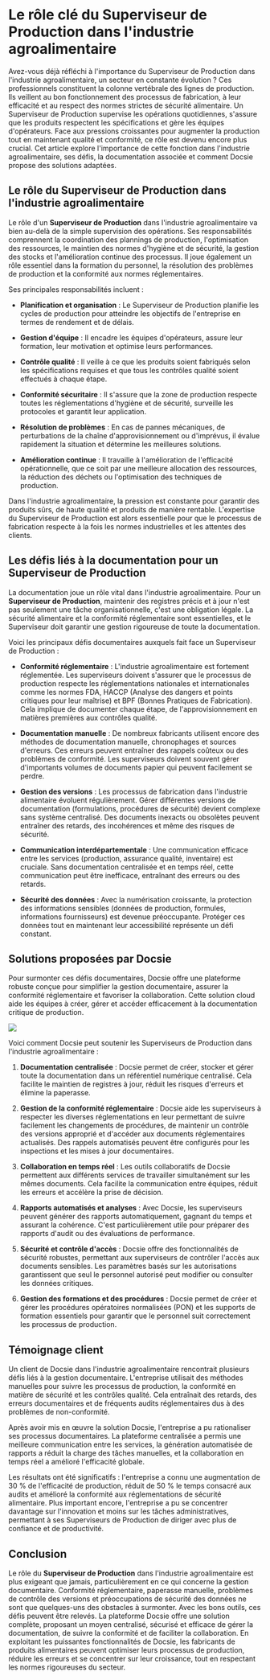 # Le rôle clé du Superviseur de Production dans l'industrie agroalimentaire

Avez-vous déjà réfléchi à l'importance du Superviseur de Production dans l'industrie agroalimentaire, un secteur en constante évolution ? Ces professionnels constituent la colonne vertébrale des lignes de production. Ils veillent au bon fonctionnement des processus de fabrication, à leur efficacité et au respect des normes strictes de sécurité alimentaire. Un Superviseur de Production supervise les opérations quotidiennes, s'assure que les produits respectent les spécifications et gère les équipes d'opérateurs. Face aux pressions croissantes pour augmenter la production tout en maintenant qualité et conformité, ce rôle est devenu encore plus crucial. Cet article explore l'importance de cette fonction dans l'industrie agroalimentaire, ses défis, la documentation associée et comment Docsie propose des solutions adaptées.

## Le rôle du Superviseur de Production dans l'industrie agroalimentaire

Le rôle d'un **Superviseur de Production** dans l'industrie agroalimentaire va bien au-delà de la simple supervision des opérations. Ses responsabilités comprennent la coordination des plannings de production, l'optimisation des ressources, le maintien des normes d'hygiène et de sécurité, la gestion des stocks et l'amélioration continue des processus. Il joue également un rôle essentiel dans la formation du personnel, la résolution des problèmes de production et la conformité aux normes réglementaires.

Ses principales responsabilités incluent :

* **Planification et organisation** : Le Superviseur de Production planifie les cycles de production pour atteindre les objectifs de l'entreprise en termes de rendement et de délais.

* **Gestion d'équipe** : Il encadre les équipes d'opérateurs, assure leur formation, leur motivation et optimise leurs performances.

* **Contrôle qualité** : Il veille à ce que les produits soient fabriqués selon les spécifications requises et que tous les contrôles qualité soient effectués à chaque étape.

* **Conformité sécuritaire** : Il s'assure que la zone de production respecte toutes les réglementations d'hygiène et de sécurité, surveille les protocoles et garantit leur application.

* **Résolution de problèmes** : En cas de pannes mécaniques, de perturbations de la chaîne d'approvisionnement ou d'imprévus, il évalue rapidement la situation et détermine les meilleures solutions.

* **Amélioration continue** : Il travaille à l'amélioration de l'efficacité opérationnelle, que ce soit par une meilleure allocation des ressources, la réduction des déchets ou l'optimisation des techniques de production.

Dans l'industrie agroalimentaire, la pression est constante pour garantir des produits sûrs, de haute qualité et produits de manière rentable. L'expertise du Superviseur de Production est alors essentielle pour que le processus de fabrication respecte à la fois les normes industrielles et les attentes des clients.

## Les défis liés à la documentation pour un Superviseur de Production

La documentation joue un rôle vital dans l'industrie agroalimentaire. Pour un **Superviseur de Production**, maintenir des registres précis et à jour n'est pas seulement une tâche organisationnelle, c'est une obligation légale. La sécurité alimentaire et la conformité réglementaire sont essentielles, et le Superviseur doit garantir une gestion rigoureuse de toute la documentation.

Voici les principaux défis documentaires auxquels fait face un Superviseur de Production :

* **Conformité réglementaire** : L'industrie agroalimentaire est fortement réglementée. Les superviseurs doivent s'assurer que le processus de production respecte les réglementations nationales et internationales comme les normes FDA, HACCP (Analyse des dangers et points critiques pour leur maîtrise) et BPF (Bonnes Pratiques de Fabrication). Cela implique de documenter chaque étape, de l'approvisionnement en matières premières aux contrôles qualité.

* **Documentation manuelle** : De nombreux fabricants utilisent encore des méthodes de documentation manuelle, chronophages et sources d'erreurs. Ces erreurs peuvent entraîner des rappels coûteux ou des problèmes de conformité. Les superviseurs doivent souvent gérer d'importants volumes de documents papier qui peuvent facilement se perdre.

* **Gestion des versions** : Les processus de fabrication dans l'industrie alimentaire évoluent régulièrement. Gérer différentes versions de documentation (formulations, procédures de sécurité) devient complexe sans système centralisé. Des documents inexacts ou obsolètes peuvent entraîner des retards, des incohérences et même des risques de sécurité.

* **Communication interdépartementale** : Une communication efficace entre les services (production, assurance qualité, inventaire) est cruciale. Sans documentation centralisée et en temps réel, cette communication peut être inefficace, entraînant des erreurs ou des retards.

* **Sécurité des données** : Avec la numérisation croissante, la protection des informations sensibles (données de production, formules, informations fournisseurs) est devenue préoccupante. Protéger ces données tout en maintenant leur accessibilité représente un défi constant.

## Solutions proposées par Docsie

Pour surmonter ces défis documentaires, Docsie offre une plateforme robuste conçue pour simplifier la gestion documentaire, assurer la conformité réglementaire et favoriser la collaboration. Cette solution cloud aide les équipes à créer, gérer et accéder efficacement à la documentation critique de production.

![](https://cdn.docsie.io/workspace_PxAvC1Uenuc7ad6H3/doc_wn84Jkoc6hIMTO2eE/file_qExKrkigm1iM8CxF8/image_2ddb26ec-2a4a-6705-91b6-6180ad01f5d7.jpg)

Voici comment Docsie peut soutenir les Superviseurs de Production dans l'industrie agroalimentaire :

1. **Documentation centralisée** : Docsie permet de créer, stocker et gérer toute la documentation dans un référentiel numérique centralisé. Cela facilite le maintien de registres à jour, réduit les risques d'erreurs et élimine la paperasse.

2. **Gestion de la conformité réglementaire** : Docsie aide les superviseurs à respecter les diverses réglementations en leur permettant de suivre facilement les changements de procédures, de maintenir un contrôle des versions approprié et d'accéder aux documents réglementaires actualisés. Des rappels automatisés peuvent être configurés pour les inspections et les mises à jour documentaires.

3. **Collaboration en temps réel** : Les outils collaboratifs de Docsie permettent aux différents services de travailler simultanément sur les mêmes documents. Cela facilite la communication entre équipes, réduit les erreurs et accélère la prise de décision.

4. **Rapports automatisés et analyses** : Avec Docsie, les superviseurs peuvent générer des rapports automatiquement, gagnant du temps et assurant la cohérence. C'est particulièrement utile pour préparer des rapports d'audit ou des évaluations de performance.

5. **Sécurité et contrôle d'accès** : Docsie offre des fonctionnalités de sécurité robustes, permettant aux superviseurs de contrôler l'accès aux documents sensibles. Les paramètres basés sur les autorisations garantissent que seul le personnel autorisé peut modifier ou consulter les données critiques.

6. **Gestion des formations et des procédures** : Docsie permet de créer et gérer les procédures opératoires normalisées (PON) et les supports de formation essentiels pour garantir que le personnel suit correctement les processus de production.

## Témoignage client

Un client de Docsie dans l'industrie agroalimentaire rencontrait plusieurs défis liés à la gestion documentaire. L'entreprise utilisait des méthodes manuelles pour suivre les processus de production, la conformité en matière de sécurité et les contrôles qualité. Cela entraînait des retards, des erreurs documentaires et de fréquents audits réglementaires dus à des problèmes de non-conformité.

Après avoir mis en œuvre la solution Docsie, l'entreprise a pu rationaliser ses processus documentaires. La plateforme centralisée a permis une meilleure communication entre les services, la génération automatisée de rapports a réduit la charge des tâches manuelles, et la collaboration en temps réel a amélioré l'efficacité globale.

Les résultats ont été significatifs : l'entreprise a connu une augmentation de 30 % de l'efficacité de production, réduit de 50 % le temps consacré aux audits et amélioré la conformité aux réglementations de sécurité alimentaire. Plus important encore, l'entreprise a pu se concentrer davantage sur l'innovation et moins sur les tâches administratives, permettant à ses Superviseurs de Production de diriger avec plus de confiance et de productivité.

## Conclusion

Le rôle du **Superviseur de Production** dans l'industrie agroalimentaire est plus exigeant que jamais, particulièrement en ce qui concerne la gestion documentaire. Conformité réglementaire, paperasse manuelle, problèmes de contrôle des versions et préoccupations de sécurité des données ne sont que quelques-uns des obstacles à surmonter. Avec les bons outils, ces défis peuvent être relevés. La plateforme Docsie offre une solution complète, proposant un moyen centralisé, sécurisé et efficace de gérer la documentation, de suivre la conformité et de faciliter la collaboration. En exploitant les puissantes fonctionnalités de Docsie, les fabricants de produits alimentaires peuvent optimiser leurs processus de production, réduire les erreurs et se concentrer sur leur croissance, tout en respectant les normes rigoureuses du secteur.